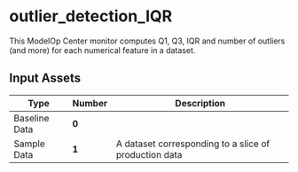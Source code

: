 # outlier_detection_IQR

This ModelOp Center monitor computes Q1, Q3, IQR and number of outliers (and more) for each numerical feature in a dataset.

## Input Assets

| Type          | Number | Description                                           |
| ------------- | ------ | ----------------------------------------------------- |
| Baseline Data | **0**  |                                                       |
| Sample Data   | **1**  | A dataset corresponding to a slice of production data |